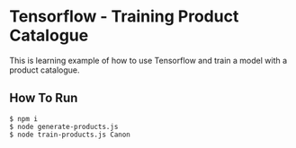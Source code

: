 # Tensorflow - Training Product Catalogue

This is learning  example of how to use Tensorflow and train a model with a product catalogue.

## How To Run

```
$ npm i
$ node generate-products.js
$ node train-products.js Canon
```
